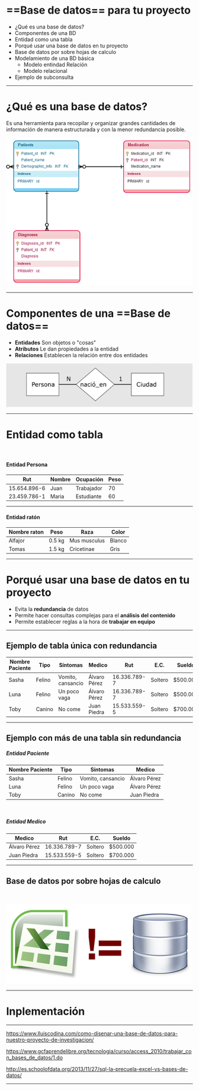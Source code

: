 <!-- $theme: gaia -->
<!-- $size: 16:9 -->


# ==Base de datos== para tu proyecto

- ¿Qué es una base de datos?
- Componentes de una BD
- Entidad como una tabla
- Porqué usar una base de datos en tu proyecto
- Base de datos por sobre hojas de calculo
- Modelamiento de una BD básica
	- Modelo entindad Relación
	- Modelo relacional
- Ejemplo de subconsulta

---
<!-- *template: invert -->
# ¿Qué es una base de datos?

Es una herramienta para recopilar y organizar grandes cantidades de información de manera estructurada y con la menor redundancia posible.
<p align="center">
	<img src="images/relational-database-model1.png"  height="400">
</p>

---
# Componentes de una ==Base de datos==

- **Entidades** Son objetos o "cosas"
- **Atributos** Le dan propiedades a la entidad
- **Relaciones** Establecen la relación entre dos entidades

![140% center](images/rel.png)

---

# Entidad como tabla


<br />



#### Entidad Persona

<center>

Rut | Nombre | Ocupación | Peso
--- | ------ | --------- | -------
15.654.896-6  |   Juan     |  Trabajador | 70
23.459.786-1 |    Maria   |     Estudiante | 60
    
</center>


---


#### Entidad ratón

<center>

Nombre raton  | Peso | Raza | Color
----- | ------ | ------- | -------
Alfajor | 0.5 kg |  Mus musculus |  Blanco
 Tomas | 1.5 kg |  Cricetinae |  Gris 
 
 </center>
 
 
---

# Porqué usar una base de datos en tu proyecto
  
- Evita la **redundancia** de datos
- Permite hacer consultas complejas para el **análisis del contenido**
- Permite establecer reglas a la hora de **trabajar en equipo**

---

## Ejemplo de tabla única con redundancia

Nombre Paciente| Tipo | Síntomas | Medico | Rut | E.C. | Sueldo
-------------- | ---- | ------ | ----- | ----| ------| --------
Sasha | Felino | Vomito, cansancio | Álvaro Pérez | 16.336.789-7 | Soltero | $500.000
Luna | Felino | Un poco vaga | Álvaro Pérez | 16.336.789-7 | Soltero | $500.000
Toby | Canino | No come | Juan Piedra | 15.533.559-5 | Soltero | $700.000

---

##  Ejemplo con más de una tabla sin redundancia

##### Entidad Paciente
Nombre Paciente| Tipo | Síntomas | Medico
-------------- | ---- | ------ | -------
Sasha | Felino | Vomito, cansancio | Álvaro Pérez
Luna | Felino | Un poco vaga | Álvaro Pérez
Toby | Canino | No come | Juan Piedra
<br />

##### Entidad Medico

Medico | Rut | E.C. | Sueldo
---- | ------ | -------- | -------
Álvaro Pérez | 16.336.789-7 | Soltero | $500.000
Juan Piedra | 15.533.559-5 | Soltero | $700.000

---
## Base de datos por sobre hojas de calculo

<br />

![140% center](images/excel-worlds-most-used-database.jpg)

---
# Inplementación


---

https://www.lluiscodina.com/como-disenar-una-base-de-datos-para-nuestro-proyecto-de-investigacion/

https://www.gcfaprendelibre.org/tecnologia/curso/access_2010/trabajar_con_bases_de_datos/1.do

http://es.schoolofdata.org/2013/11/27/sql-la-precuela-excel-vs-bases-de-datos/

---